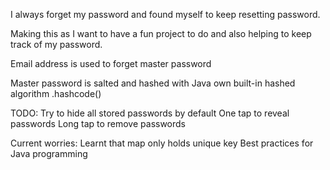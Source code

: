 I always forget my password and found myself to keep resetting password.

Making this as I want to have a fun project to do and also helping to keep track of my password.

Email address is used to forget master password

Master password is salted and hashed with Java own built-in hashed algorithm .hashcode()

TODO:
Try to hide all stored passwords by default
One tap to reveal passwords
Long tap to remove passwords

Current worries:
Learnt that map only holds unique key
Best practices for Java programming
